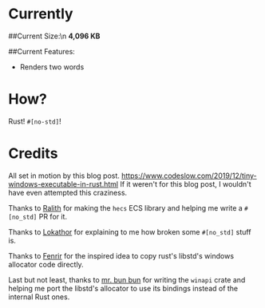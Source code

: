 # Currently
##Current Size:\n
**4,096 KB**

##Current Features:
- Renders two words

# How?
Rust! `#[no-std]`! 

# Credits
All set in motion by this blog post.
https://www.codeslow.com/2019/12/tiny-windows-executable-in-rust.html
If it weren't for this blog post, I wouldn't have even attempted this craziness.

Thanks to [Ralith](https://github.com/Ralith) for making the `hecs` ECS library and helping me write a `#[no_std]` PR for it.

Thanks to [Lokathor](https://github.com/Lokathor) for explaining to me how broken some `#[no_std]` stuff is.

Thanks to [Fenrir](https://github.com/FenrirWolf) for the inspired idea to copy rust's libstd's windows allocator code directly.

Last but not least, thanks to [mr. bun bun](https://github.com/retep998) for writing the `winapi` crate
and helping me port the libstd's allocator to use its bindings instead of the internal Rust ones.
